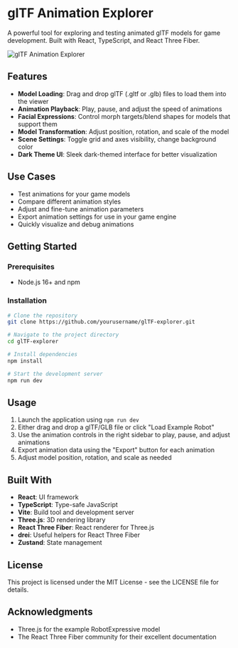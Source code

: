 # glTF Animation Explorer

A powerful tool for exploring and testing animated glTF models for game development. Built with React, TypeScript, and React Three Fiber.

![glTF Animation Explorer](https://github.com/mrdoob/three.js/raw/dev/examples/screenshots/webgl_animation_skinning_morph.jpg)

## Features

- **Model Loading**: Drag and drop glTF (.gltf or .glb) files to load them into the viewer
- **Animation Playback**: Play, pause, and adjust the speed of animations
- **Facial Expressions**: Control morph targets/blend shapes for models that support them
- **Model Transformation**: Adjust position, rotation, and scale of the model
- **Scene Settings**: Toggle grid and axes visibility, change background color
- **Dark Theme UI**: Sleek dark-themed interface for better visualization

## Use Cases

- Test animations for your game models
- Compare different animation styles
- Adjust and fine-tune animation parameters
- Export animation settings for use in your game engine
- Quickly visualize and debug animations

## Getting Started

### Prerequisites

- Node.js 16+ and npm

### Installation

```bash
# Clone the repository
git clone https://github.com/yourusername/glTF-explorer.git

# Navigate to the project directory
cd glTF-explorer

# Install dependencies
npm install

# Start the development server
npm run dev
```

## Usage

1. Launch the application using `npm run dev`
2. Either drag and drop a glTF/GLB file or click "Load Example Robot"
3. Use the animation controls in the right sidebar to play, pause, and adjust animations
4. Export animation data using the "Export" button for each animation
5. Adjust model position, rotation, and scale as needed

## Built With

- **React**: UI framework
- **TypeScript**: Type-safe JavaScript
- **Vite**: Build tool and development server
- **Three.js**: 3D rendering library
- **React Three Fiber**: React renderer for Three.js
- **drei**: Useful helpers for React Three Fiber
- **Zustand**: State management

## License

This project is licensed under the MIT License - see the LICENSE file for details.

## Acknowledgments

- Three.js for the example RobotExpressive model
- The React Three Fiber community for their excellent documentation
